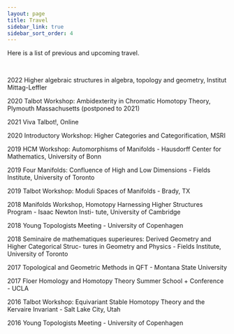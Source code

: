 ```yaml
---
layout: page
title: Travel
sidebar_link: true
sidebar_sort_order: 4
---
```


Here is a list of previous and upcoming travel.

<br>

2022 Higher algebraic structures in algebra, topology and geometry,  Institut Mittag-Leffler

2020 Talbot Workshop: Ambidexterity in Chromatic Homotopy Theory, Plymouth Massachusetts (postponed to 2021)

2021 Viva Talbot!, Online

2020 Introductory Workshop: Higher Categories and Categorification, MSRI

2019 HCM Workshop: Automorphisms of Manifolds - Hausdorff Center for Mathematics, University of Bonn

2019 Four Manifolds: Confluence of High and Low Dimensions - Fields Institute, University of Toronto

2019 Talbot Workshop: Moduli Spaces of Manifolds - Brady, TX

2018 Manifolds Workshop, Homotopy Harnessing Higher Structures Program - Isaac Newton Insti- tute, University of Cambridge

2018 Young Topologists Meeting - University of Copenhagen

2018 Seminaire de mathematiques superieures: Derived Geometry and Higher Categorical Struc- tures in Geometry and Physics - Fields Institute, University of Toronto

2017 Topological and Geometric Methods in QFT - Montana State University

2017 Floer Homology and Homotopy Theory Summer School + Conference - UCLA

2016 Talbot Workshop: Equivariant Stable Homotopy Theory and the Kervaire Invariant - Salt Lake City, Utah

2016 Young Topologists Meeting - University of Copenhagen
